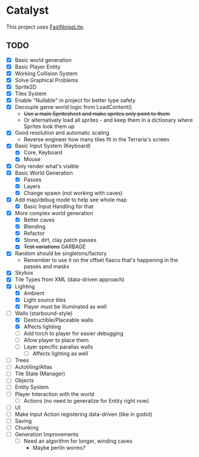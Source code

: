 # Catalyst
This project uses [FastNoiseLite](https://auburn.github.io/FastNoiseLite/).

## TODO
- [X] Basic world generation
- [X] Basic Player Entity
- [X] Working Collision System
- [X] Solve Graphical Problems
- [X] Sprite2D
- [X] Tiles System
- [X] Enable "Nullable" in project for better type safety
- [X] Decouple game world logic from LoadContent()
  - ~~Use a main Spritesheet and make sprites only point to them~~
  - Or alternatively load all sprites - and keep them in a dictionary where Sprites look them up
- [X] Good resolution and automatic scaling
  - Reverse engineer how many tiles fit in the Terraria's screen
- [X] Basic Input System (Keyboard)
  - [X] Core, Keyboard
  - [X] Mouse
- [X] Only render what's visible
- [X] Basic World Generation
  - [X] Passes
  - [X] Layers
  - [X] Change spawn (not working with caves)
- [X] Add map/debug mode to help see whole map
  - [X] Basic Input Handling for that
- [X] More complex world generation
  - [X] Better caves
  - [X] Blending
  - [X] Refactor
  - [X] Stone, dirt, clay patch passes
  - [X] ~~Test variations~~ GARBAGE
- [X] Random should be singletons/factory
  - Remember to use it on the offset fiasco that's happening in the passes and masks
- [X] Skybox
- [X] Tile Types from XML (data-driven approach)
- [X] Lighting
  - [X] Ambient
  - [X] Light source tiles
  - [X] Player must be illuminated as well
- [ ] Walls (starbound-style)
  - [X] Destructible/Placeable walls
  - [X] Affects lighting
  - [ ] Add torch to player for easier debugging
  - [ ] Allow player to place them
  - [ ] Layer specific parallax walls
    - [ ] Affects lighting as well
- [ ] Trees
- [ ] Autotiling/Atlas
- [ ] Tile State (Manager)
- [ ] Objects
- [ ] Entity System
- [ ] Player Interaction with the world
  - [ ] Actions (no need to generalize for Entity right now)
- [ ] UI
- [ ] Make Input Action registering data-driven (like in godot)
- [ ] Saving
- [ ] Chunking
- [ ] Generation Improvements
  - [ ] Need an algorithm for longer, winding caves
    - Maybe perlin worms?